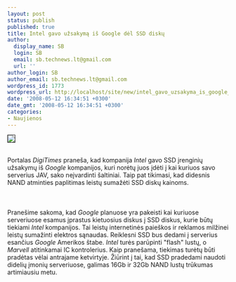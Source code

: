 ```yaml
---
layout: post
status: publish
published: true
title: Intel gavo užsakymą iš Google dėl SSD diskų
author:
  display_name: SB
  login: SB
  email: sb.technews.lt@gmail.com
  url: ''
author_login: SB
author_email: sb.technews.lt@gmail.com
wordpress_id: 1773
wordpress_url: http://localhost/site/new/intel_gavo_uzsakyma_is_google_del_ssd_disku/
date: '2008-05-12 16:34:51 +0300'
date_gmt: '2008-05-12 16:34:51 +0300'
categories:
- Naujienos
---
```

<div class="imgright"><img src="http://img158.imageshack.us/img158/6891/intellogozo5.jpg" border="1"></div>
<p><br>Portalas <i>DigiTimes</i> praneša, kad kompanija <i>Intel</i> gavo SSD įrenginių užsakymų iš <i>Google</i> kompanijos, kuri norėtų juos įdėti į kai kuriuos savo serverius JAV, sako neįvardinti šaltiniai. Taip pat tikimasi, kad didesnis NAND atminties paplitimas leistų sumažėti SSD diskų kainoms.<br />
<br><br />
<br>Pranešime sakoma, kad <i>Google</i> planuose yra pakeisti kai kuriuose serveriuose esamus įprastus kietuosius diskus į SSD diskus, kurie būtų tiekiami <i>Intel</i> kompanijos. Tai leistų internetinės paieškos ir reklamos milžinei leistų sumažinti elektros sąnaudas. Reiklesni SSD bus dedami į serverius esančius <i>Google</i> Amerikos štabe. <i>Intel</i> turės parūpinti &quot;flash&quot; lustų, o <i>Marvell</i> atitinkamai IC kontrolerius. Kaip pranešama, tiekimas turėtų būti pradėtas vėlai antrajame ketvirtyje. Žiūrint į tai, kad SSD pradedami naudoti didelių įmonių serveriuose, galimas 16Gb ir 32Gb NAND lustų trūkumas artimiausiu metu.<br />
<br></p>
